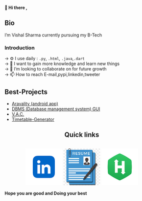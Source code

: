 <b>👋 Hi there ,</b>
<h2> Bio </h2>
I’m Vishal Sharma currently pursuing my B-Tech <br>

<b><h3> Introduction </h3></b> 
-> ⚙️ I use daily : <code>.py</code>, <code>.html</code>, <code>.java</code>,<code>.dart</code> <br>
-> 👀 I want to gain more knowledge and learn new things <br>
-> 💞️ I’m looking to collaborate on for future growth <br>
-> 📫 How to reach E-mail,pypi,linkedin,tweeter  <br>

<h2>Best-Projects</h2>
<ul>
  <li>
    <a href="">
    Aravality (android app)
    </a>
  </li>
  <li>
    <a href="">
    DBMS (Database management system) GUI
    </a>
  </li>
  <li>
    <a href="">
      V.A.C.
    </a>
  </li>
  <li>
    <a href="">
      Timetable-Generator
    </a>
  </li>
</ul>

<h2 align="center">Quick links</h2>
<div style="display:flex;flex-direction: column;">
  
  <p align="center"> 
  <a href="https://www.linkedin.com/in/vishal-sharma-57018323b/"><img style="height:120px;" src="image/link.png"></a>
   <a href=""><img style="height:120px;" src="image/resu.jpeg"></a>
  <a href="https://www.hackerrank.com/profile/vishalsharma6591"><img style="height:120px;" src="image/hack.jpeg"></a>
  </p>
</div> 

<footer>
  <b>Hope you are good and Doing your best </b>
</footer>
